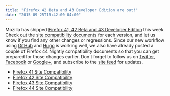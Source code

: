 ```yaml
---
title: "Firefox 42 Beta and 43 Developer Edition are out!"
date: "2015-09-25T15:42:00-04:00"
---
```

Mozilla has shipped [Firefox 41, 42 Beta and 43 Developer Edition](https://www.mozilla.org/firefox/channel/) this week. Check out the [site compatibility documents](https://www.fxsitecompat.dev/en-CA/docs/) for each version, and let us know if you find any other changes or regressions. Since our new workflow using [GitHub](https://github.com/fxsitecompat/www.fxsitecompat.dev) and [Hugo](https://gohugo.io/) is working well, we also have already posted a couple of Firefox 44 Nightly compatibility documents so that you can get prepared for those changes earlier. Don't forget to follow us on [Twitter](https://twitter.com/FxSiteCompat), [Facebook](https://www.facebook.com/FxSiteCompat) or [Google+](https://plus.google.com/+FxSiteCompatibility), and subscribe to the [site feed](https://www.fxsitecompat.dev/en-CA/index.xml) for updates.

* [Firefox 41 Site Compatibility](https://www.fxsitecompat.dev/en-CA/versions/41/)
* [Firefox 42 Site Compatibility](https://www.fxsitecompat.dev/en-CA/versions/42/)
* [Firefox 43 Site Compatibility](https://www.fxsitecompat.dev/en-CA/versions/43/)
* [Firefox 44 Site Compatibility](https://www.fxsitecompat.dev/en-CA/versions/44/)
